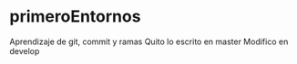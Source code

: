 # primeroEntornos
Aprendizaje de git, commit y ramas
Quito lo escrito en master
Modifico en develop
